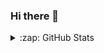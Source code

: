 ### Hi there 👋

<!--
**BelenSeoane/BelenSeoane** is a ✨ _special_ ✨ repository because its `README.md` (this file) appears on your GitHub profile.

Here are some ideas to get you started:

- 🔭 I’m currently working on ...
- 🌱 I’m currently learning ...
- 👯 I’m looking to collaborate on ...
- 🤔 I’m looking for help with ...
- 💬 Ask me about ...
- 📫 How to reach me: ...
- 😄 Pronouns: ...
- ⚡ Fun fact: ...

- https://vercel-rep-1.vercel.app/

 <img align="left" alt="My GitHub Stats" src="https://vercel-rep-1.vercel.app/api?username=BelenSeoane&show_icons=true&hide_border=true" />

 [![willianrod's wakatime stats](https://github-readme-stats.vercel.app/api/wakatime?username=BelenSeoane)](https://github.com/anuraghazra/github-readme-stats)


-->

<details>
  <summary>:zap: GitHub Stats</summary>
  
 
  
  [![Top Langs](https://github-readme-stats.vercel.app/api/top-langs/?username=BelenSeoane&layout=compact)](https://github.com/anuraghazra/github-readme-stats)
  
 

  
</details>
  

